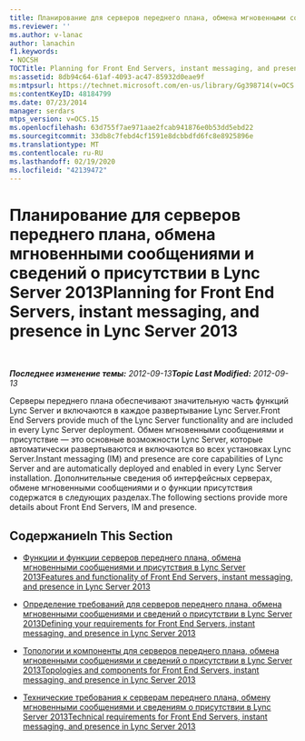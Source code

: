 ```yaml
---
title: Планирование для серверов переднего плана, обмена мгновенными сообщениями и сведений о присутствии
ms.reviewer: ''
ms.author: v-lanac
author: lanachin
f1.keywords:
- NOCSH
TOCTitle: Planning for Front End Servers, instant messaging, and presence
ms:assetid: 8db94c64-61af-4093-ac47-85932d0eae9f
ms:mtpsurl: https://technet.microsoft.com/en-us/library/Gg398714(v=OCS.15)
ms:contentKeyID: 48184799
ms.date: 07/23/2014
manager: serdars
mtps_version: v=OCS.15
ms.openlocfilehash: 63d755f7ae971aae2fcab941876e0b53dd5ebd22
ms.sourcegitcommit: 33db8c7febd4cf1591e8dcbbdfd6fc8e8925896e
ms.translationtype: MT
ms.contentlocale: ru-RU
ms.lasthandoff: 02/19/2020
ms.locfileid: "42139472"
---
```

<div data-xmlns="http://www.w3.org/1999/xhtml">

<div class="topic" data-xmlns="http://www.w3.org/1999/xhtml" data-msxsl="urn:schemas-microsoft-com:xslt" data-cs="http://msdn.microsoft.com/">

<div data-asp="https://msdn2.microsoft.com/asp">

# <a name="planning-for-front-end-servers-instant-messaging-and-presence-in-lync-server-2013"></a><span data-ttu-id="8c0b0-102">Планирование для серверов переднего плана, обмена мгновенными сообщениями и сведений о присутствии в Lync Server 2013</span><span class="sxs-lookup"><span data-stu-id="8c0b0-102">Planning for Front End Servers, instant messaging, and presence in Lync Server 2013</span></span>

</div>

<div id="mainSection">

<div id="mainBody">

<span> </span>

<span data-ttu-id="8c0b0-103">_**Последнее изменение темы:** 2012-09-13_</span><span class="sxs-lookup"><span data-stu-id="8c0b0-103">_**Topic Last Modified:** 2012-09-13_</span></span>

<span data-ttu-id="8c0b0-104">Серверы переднего плана обеспечивают значительную часть функций Lync Server и включаются в каждое развертывание Lync Server.</span><span class="sxs-lookup"><span data-stu-id="8c0b0-104">Front End Servers provide much of the Lync Server functionality and are included in every Lync Server deployment.</span></span> <span data-ttu-id="8c0b0-105">Обмен мгновенными сообщениями и присутствие — это основные возможности Lync Server, которые автоматически развертываются и включаются во всех установках Lync Server.</span><span class="sxs-lookup"><span data-stu-id="8c0b0-105">Instant messaging (IM) and presence are core capabilities of Lync Server and are automatically deployed and enabled in every Lync Server installation.</span></span> <span data-ttu-id="8c0b0-106">Дополнительные сведения об интерфейсных серверах, обмене мгновенными сообщениями и о функции присутствия содержатся в следующих разделах.</span><span class="sxs-lookup"><span data-stu-id="8c0b0-106">The following sections provide more details about Front End Servers, IM and presence.</span></span>

<div>

## <a name="in-this-section"></a><span data-ttu-id="8c0b0-107">Содержание</span><span class="sxs-lookup"><span data-stu-id="8c0b0-107">In This Section</span></span>

  - [<span data-ttu-id="8c0b0-108">Функции и функции серверов переднего плана, обмена мгновенными сообщениями и присутствия в Lync Server 2013</span><span class="sxs-lookup"><span data-stu-id="8c0b0-108">Features and functionality of Front End Servers, instant messaging, and presence in Lync Server 2013</span></span>](lync-server-2013-features-and-functionality-of-front-end-servers-instant-messaging-and-presence.md)

  - [<span data-ttu-id="8c0b0-109">Определение требований для серверов переднего плана, обмена мгновенными сообщениями и сведений о присутствии в Lync Server 2013</span><span class="sxs-lookup"><span data-stu-id="8c0b0-109">Defining your requirements for Front End Servers, instant messaging, and presence in Lync Server 2013</span></span>](lync-server-2013-defining-your-requirements-for-front-end-servers-instant-messaging-and-presence.md)

  - [<span data-ttu-id="8c0b0-110">Топологии и компоненты для серверов переднего плана, обмена мгновенными сообщениями и сведений о присутствии в Lync Server 2013</span><span class="sxs-lookup"><span data-stu-id="8c0b0-110">Topologies and components for Front End Servers, instant messaging, and presence in Lync Server 2013</span></span>](lync-server-2013-topologies-and-components-for-front-end-servers-instant-messaging-and-presence.md)

  - [<span data-ttu-id="8c0b0-111">Технические требования к серверам переднего плана, обмену мгновенными сообщениями и сведениям о присутствии в Lync Server 2013</span><span class="sxs-lookup"><span data-stu-id="8c0b0-111">Technical requirements for Front End Servers, instant messaging, and presence in Lync Server 2013</span></span>](lync-server-2013-technical-requirements-for-front-end-servers-instant-messaging-and-presence.md)

</div>

</div>

<span> </span>

</div>

</div>

</div>

